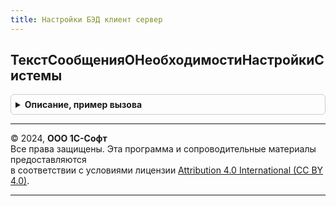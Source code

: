 ```yaml
---
title: Настройки БЭД клиент сервер
---
```



## ТекстСообщенияОНеобходимостиНастройкиСистемы
<details style="margin: 1em 0; padding: 0.5em; border: 1px solid #ccc; border-radius: 6px;">

<summary style="font-weight: bold; cursor: pointer;">Описание, пример вызова</summary>

```bsl

// Возвращает текст сообщения пользователю о необходимости  настройки системы.
//
// Параметры:
//  ВидОперации - Строка - признак выполняемой операции.
//
// Возвращаемое значение:
//  ТекстСообщения - Строка - Строка сообщения.
//
Функция ТекстСообщенияОНеобходимостиНастройкиСистемы(ВидОперации) Экспорт
```

Пример вызова
```bsl
Результат = НастройкиБЭДКлиентСервер.ТекстСообщенияОНеобходимостиНастройкиСистемы(ВидОперации) 
```
</details>

---

© 2024, **ООО 1С-Софт**  
Все права защищены. Эта программа и сопроводительные материалы предоставляются  
в соответствии с условиями лицензии [Attribution 4.0 International (CC BY 4.0)](https://creativecommons.org/licenses/by/4.0/legalcode).

---
